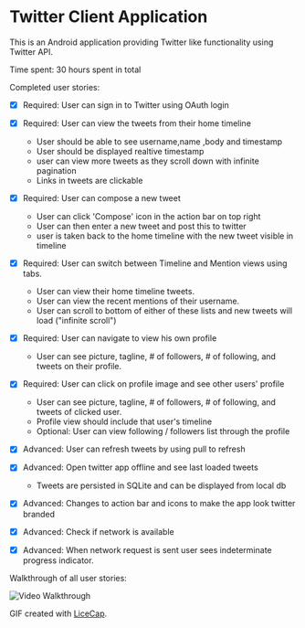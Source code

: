 # Twitter Client Application

This is an Android application providing Twitter like functionality using Twitter API. 

Time spent: 30 hours spent in total

Completed user stories:

 * [x] Required: User can sign in to Twitter using OAuth login
 * [x] Required: User can view the tweets from their home timeline
	* User should be able to see username,name ,body and timestamp
	* User should be displayed realtive timestamp
	* user can view more tweets as they scroll down with infinite pagination
	* Links in tweets are clickable
 * [x] Required: User can compose a new tweet
	* User can click 'Compose' icon in the action bar on top right
	* User can then enter a new tweet and post this to twitter
	* user is taken back to the home timeline with the new tweet visible in timeline
 * [x] Required: User can switch between Timeline and Mention views using tabs.
	* User can view their home timeline tweets.
	* User can view the recent mentions of their username.
	* User can scroll to bottom of either of these lists and new tweets will load ("infinite scroll")
 * [x] Required: User can navigate to view his own profile
	* User can see picture, tagline, # of followers, # of following, and tweets on their profile.
 * [x] Required: User can click on profile image and see other users' profile
	* User can see picture, tagline, # of followers, # of following, and tweets of clicked user.
	* Profile view should include that user's timeline
	* Optional: User can view following / followers list through the profile
 * [x] Advanced: User can refresh tweets by using pull to refresh
 * [x] Advanced: Open twitter app offline and see last loaded tweets
	* Tweets are persisted in SQLite and can be displayed from local db
 * [x] Advanced: Changes to action bar and icons to make the app look twitter branded
 * [x] Advanced: Check if network is available
 * [x] Advanced: When network request is sent user sees indeterminate progress indicator. 


 
Walkthrough of all user stories:

![Video Walkthrough](tweetIt2.gif)


GIF created with [LiceCap](http://www.cockos.com/licecap/).
